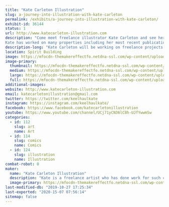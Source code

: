 ```yaml
---
title: "Kate Carleton Illustration"
slug: a-journey-into-illustration-with-kate-carleton
permalink: /exhibits/a-journey-into-illustration-with-kate-carleton/
exhibit-id: 36144
status: 1
url: http://www.katecarleton-illustration.com
description: "Come meet freelance illustrator Kate Carleton and see her art and ask questions.
Kate has worked on many properties including her most recent publication with Del Rey Publishing and Netflix for the \"Visions from the Upside Down\" Stranger things art book coming out Oct.15, 2019."
description-long: "Kate Carleton will be working on freelance projects she has at the time and answering questions anyone has about her process and any other questions they might have. We will have a few prints for sale of Kate's artwork and she will be taking a few commissions during the show as well."
location: Spirit Building
image: https://mfocdn-themakereffectfo.netdna-ssl.com/wp-content/uploads/2016/08/13640780_693177150821082_4873233138541640398_o.png
image-primary:
  thumbnail: https://mfocdn-themakereffectfo.netdna-ssl.com/wp-content/uploads/2016/08/13640780_693177150821082_4873233138541640398_o-150x150.png
  medium: https://mfocdn-themakereffectfo.netdna-ssl.com/wp-content/uploads/2016/08/13640780_693177150821082_4873233138541640398_o-300x96.png
  large: https://mfocdn-themakereffectfo.netdna-ssl.com/wp-content/uploads/2016/08/13640780_693177150821082_4873233138541640398_o.png
  full: https://mfocdn-themakereffectfo.netdna-ssl.com/wp-content/uploads/2016/08/13640780_693177150821082_4873233138541640398_o.png
additional-images:
website: http://www.katecarleton-illustration.com
email: katecarletonillustration@gmail.com
twitter: https://twitter.com/keelhaulkate
instagram: https://instagram.com/keelhaulkate/
facebook: https://www.facebook.com/katecarletonillustration
youtube: https://www.youtube.com/channel/UCj71yCN36lC8h-UJfYwwmSw
categories:
  - id: 112
    slug: art
    name: Art
  - id: 114
    slug: comics
    name: Comics
  - id: 124
    slug: illustration
    name: Illustration
combat-robot: 0
maker:
  name: "Kate Carleton Illustration"
  description: "Kate is a freelance artist who has done work for such companies as Marvel, DC, LucasFilms LTD, IDW, Zenescope and Actionlab. She has done everything from sketch card work, coloring, flatting , and making her own comics. "
  image-primary: https://mfocdn-themakereffectfo.netdna-ssl.com/wp-content/uploads/2015/06/IMG_0227-300x300.jpg
last-modified-db: "2019-10-27 17:25:34"
last-exported: "2020-15-07 07:56:14"
sitemap: false
---
```

